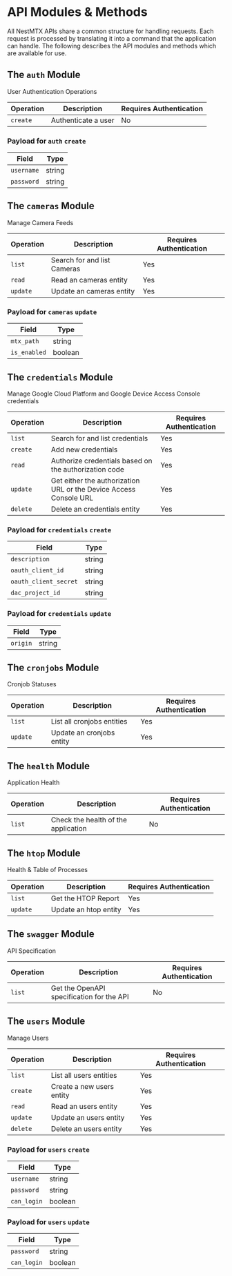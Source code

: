 # API Modules & Methods

All NestMTX APIs share a common structure for handling requests. Each request is processed by translating it into a command that the application can handle. The following describes the API modules and methods which are available for use.


## The `auth` Module
    
User Authentication Operations

| Operation | Description | Requires Authentication |
| --- | --- | --- |
| `create` | Authenticate a user | No |

### Payload for `auth` `create`

| Field | Type |
| --- | --- |
| `username` | string |
| `password` | string |


## The `cameras` Module
    
Manage Camera Feeds

| Operation | Description | Requires Authentication |
| --- | --- | --- |
| `list` | Search for and list Cameras | Yes |
| `read` | Read an cameras entity | Yes |
| `update` | Update an cameras entity | Yes |

### Payload for `cameras` `update`

| Field | Type |
| --- | --- |
| `mtx_path` | string |
| `is_enabled` | boolean |


## The `credentials` Module
    
Manage Google Cloud Platform and Google Device Access Console credentials

| Operation | Description | Requires Authentication |
| --- | --- | --- |
| `list` | Search for and list credentials | Yes |
| `create` | Add new credentials | Yes |
| `read` | Authorize credentials based on the authorization code | Yes |
| `update` | Get either the authorization URL or the Device Access Console URL | Yes |
| `delete` | Delete an credentials entity | Yes |

### Payload for `credentials` `create`

| Field | Type |
| --- | --- |
| `description` | string |
| `oauth_client_id` | string |
| `oauth_client_secret` | string |
| `dac_project_id` | string |


### Payload for `credentials` `update`

| Field | Type |
| --- | --- |
| `origin` | string |


## The `cronjobs` Module
    
Cronjob Statuses

| Operation | Description | Requires Authentication |
| --- | --- | --- |
| `list` | List all cronjobs entities | Yes |
| `update` | Update an cronjobs entity | Yes |

## The `health` Module
    
Application Health

| Operation | Description | Requires Authentication |
| --- | --- | --- |
| `list` | Check the health of the application | No |

## The `htop` Module
    
Health & Table of Processes

| Operation | Description | Requires Authentication |
| --- | --- | --- |
| `list` | Get the HTOP Report | Yes |
| `update` | Update an htop entity | Yes |

## The `swagger` Module
    
API Specification

| Operation | Description | Requires Authentication |
| --- | --- | --- |
| `list` | Get the OpenAPI specification for the API | No |

## The `users` Module
    
Manage Users

| Operation | Description | Requires Authentication |
| --- | --- | --- |
| `list` | List all users entities | Yes |
| `create` | Create a new users entity | Yes |
| `read` | Read an users entity | Yes |
| `update` | Update an users entity | Yes |
| `delete` | Delete an users entity | Yes |

### Payload for `users` `create`

| Field | Type |
| --- | --- |
| `username` | string |
| `password` | string |
| `can_login` | boolean |


### Payload for `users` `update`

| Field | Type |
| --- | --- |
| `password` | string |
| `can_login` | boolean |


